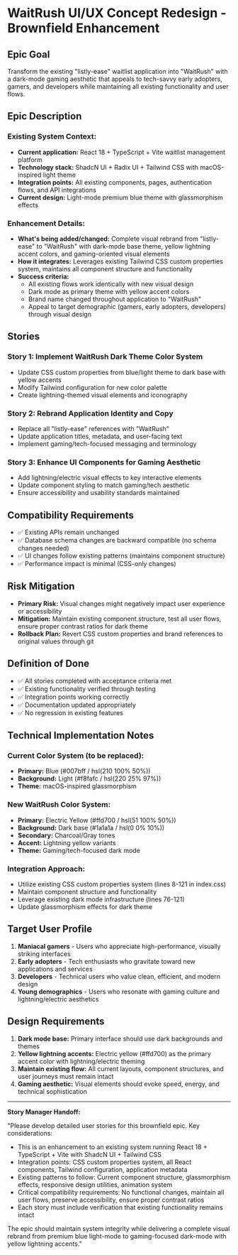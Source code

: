 # WaitRush UI/UX Concept Redesign - Brownfield Enhancement

## Epic Goal

Transform the existing "listly-ease" waitlist application into "WaitRush" with a dark-mode gaming aesthetic that appeals to tech-savvy early adopters, gamers, and developers while maintaining all existing functionality and user flows.

## Epic Description

### Existing System Context:
- **Current application:** React 18 + TypeScript + Vite waitlist management platform
- **Technology stack:** ShadcN UI + Radix UI + Tailwind CSS with macOS-inspired light theme
- **Integration points:** All existing components, pages, authentication flows, and API integrations
- **Current design:** Light-mode premium blue theme with glassmorphism effects

### Enhancement Details:
- **What's being added/changed:** Complete visual rebrand from "listly-ease" to "WaitRush" with dark-mode base theme, yellow lightning accent colors, and gaming-oriented visual elements
- **How it integrates:** Leverages existing Tailwind CSS custom properties system, maintains all component structure and functionality
- **Success criteria:** 
  - All existing flows work identically with new visual design
  - Dark mode as primary theme with yellow accent colors
  - Brand name changed throughout application to "WaitRush"
  - Appeal to target demographic (gamers, early adopters, developers) through visual design

## Stories

### Story 1: Implement WaitRush Dark Theme Color System
- Update CSS custom properties from blue/light theme to dark base with yellow accents
- Modify Tailwind configuration for new color palette
- Create lightning-themed visual elements and iconography

### Story 2: Rebrand Application Identity and Copy
- Replace all "listly-ease" references with "WaitRush" 
- Update application titles, metadata, and user-facing text
- Implement gaming/tech-focused messaging and terminology

### Story 3: Enhance UI Components for Gaming Aesthetic
- Add lightning/electric visual effects to key interactive elements
- Update component styling to match gaming/tech aesthetic
- Ensure accessibility and usability standards maintained

## Compatibility Requirements

- ✅ Existing APIs remain unchanged
- ✅ Database schema changes are backward compatible (no schema changes needed)
- ✅ UI changes follow existing patterns (maintains component structure)
- ✅ Performance impact is minimal (CSS-only changes)

## Risk Mitigation

- **Primary Risk:** Visual changes might negatively impact user experience or accessibility
- **Mitigation:** Maintain existing component structure, test all user flows, ensure proper contrast ratios for dark theme
- **Rollback Plan:** Revert CSS custom properties and brand references to original values through git

## Definition of Done

- ✅ All stories completed with acceptance criteria met
- ✅ Existing functionality verified through testing  
- ✅ Integration points working correctly
- ✅ Documentation updated appropriately
- ✅ No regression in existing features

## Technical Implementation Notes

### Current Color System (to be replaced):
- **Primary:** Blue (#007bff / hsl(210 100% 50%))
- **Background:** Light (#f8fafc / hsl(220 25% 97%))
- **Theme:** macOS-inspired glassmorphism

### New WaitRush Color System:
- **Primary:** Electric Yellow (#ffd700 / hsl(51 100% 50%))
- **Background:** Dark base (#1a1a1a / hsl(0 0% 10%))
- **Secondary:** Charcoal/Gray tones
- **Accent:** Lightning yellow variants
- **Theme:** Gaming/tech-focused dark mode

### Integration Approach:
- Utilize existing CSS custom properties system (lines 8-121 in index.css)
- Maintain component structure and functionality
- Leverage existing dark mode infrastructure (lines 76-121)
- Update glassmorphism effects for dark theme

## Target User Profile

1. **Maniacal gamers** - Users who appreciate high-performance, visually striking interfaces
2. **Early adopters** - Tech enthusiasts who gravitate toward new applications and services
3. **Developers** - Technical users who value clean, efficient, and modern design
4. **Young demographics** - Users who resonate with gaming culture and lightning/electric aesthetics

## Design Requirements

1. **Dark mode base:** Primary interface should use dark backgrounds and themes
2. **Yellow lightning accents:** Electric yellow (#ffd700) as the primary accent color with lightning/electric theming
3. **Maintain existing flow:** All current layouts, component structures, and user journeys must remain intact
4. **Gaming aesthetic:** Visual elements should evoke speed, energy, and technical sophistication

---

**Story Manager Handoff:**

"Please develop detailed user stories for this brownfield epic. Key considerations:

- This is an enhancement to an existing system running React 18 + TypeScript + Vite with ShadcN UI + Tailwind CSS
- Integration points: CSS custom properties system, all React components, Tailwind configuration, application metadata
- Existing patterns to follow: Current component structure, glassmorphism effects, responsive design utilities, animation system
- Critical compatibility requirements: No functional changes, maintain all user flows, preserve accessibility, ensure proper contrast ratios
- Each story must include verification that existing functionality remains intact

The epic should maintain system integrity while delivering a complete visual rebrand from premium blue light-mode to gaming-focused dark-mode with yellow lightning accents."